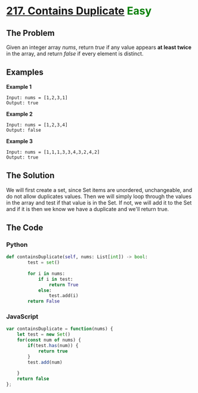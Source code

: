 # [217. Contains Duplicate](https://leetcode.com/problems/contains-duplicate/) <span style="color:green">Easy</span>

## **The Problem**
Given an integer array *nums*, return *true* if any value appears **at least twice** in the array, and return *false* if every element is distinct.

## **Examples**
**Example 1**
```
Input: nums = [1,2,3,1]
Output: true
```
**Example 2**
```
Input: nums = [1,2,3,4]
Output: false
```
**Example 3**
```
Input: nums = [1,1,1,3,3,4,3,2,4,2]
Output: true
```

## **The Solution**

We will first create a set, since Set items are unordered, unchangeable, and do not allow duplicates values. Then we will simply loop through the values in the array and test if that value is in the Set. If not, we will add it to the Set and if it is then we know we have a duplicate and we'll return true.

## **The Code**
### Python
```python
def containsDuplicate(self, nums: List[int]) -> bool:
        test = set()
       
        for i in nums:
            if i in test:
                return True
            else:
                test.add(i)
        return False
```
### JavaScript
```JavaScript
var containsDuplicate = function(nums) {
    let test = new Set()
    for(const num of nums) {
        if(test.has(num)) {
            return true
        } 
        test.add(num)
        
    }
    return false
};
```